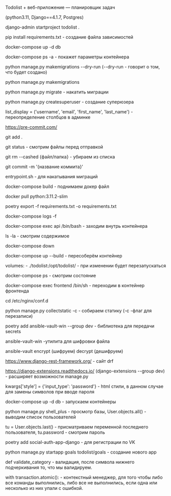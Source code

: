 Todolist + веб-приложение — планировщик задач

(python3.11, Django==4.1.7, Postgres)

django-admin startproject todolist .

pip install requirements.txt - создание файла зависимостей

docker-compose up -d db

docker-compose ps -a - покажет параметры контейнера

python manage.py makemigrations --dry-run (--dry-run - говорит о том, что будет создано)

python manage.py makemigrations

python manage.py migrate - накатить миграции

python manage.py createsuperuser - создание суперюзера

list_display = ('username', 'email', 'first_name', 'last_name') - переопределение столбцов в админке

https://pre-commit.com/

git add .

git status - смотрим файлы перед отправкой

git rm --cashed {файл/папка} - убираем из списка

git commit -m '{название коммита}'

entrypoint.sh - для накатывания миграций

docker-compose build - поднимаем докер файл

docker pull python:3.11.2-slim

poetry export -f requirements.txt -o requirements.txt

docker-compose logs -f

docker-compose exec api /bin/bash - заходим внутрь контейнера

ls -la - смотрим содержимое

docker-compose down 

docker-compose up --build - пересоберём контейнер

 volumes:
      - ./todolist:/opt/todolist/ - при изменении будет перезапускаться

docker-compose ps - смотрим состояние

docker-compose exec frontend /bin/sh - переходим в контейнер фронтенда

cd /etc/nginx/conf.d

python manage.py collectstatic -c - собираем статику (-c  -флаг для перезаписи)

poetry add ansible-vault-win --group dev - библиотека для передачи secrets 

ansible-vault-win -утилита для шифровки файла

ansible-vault encrypt (шифруем) decrypt (дешифруем)

https://www.django-rest-framework.org/ - сайт drf

https://django-extensions.readthedocs.io/ (django-extensions --group dev) - расширяет возможности manage.py

kwargs['style'] = {'input_type': 'password'} - html стили, в данном случае для замены символов при вводе пароля

docker-compose up -d db - запускаем контейнеры

python manage.py shell_plus - просмотр базы, User.objects.all() - выводим список пользователей

tu = User.objects.last() - присматриваем переменной последнего пользователя, tu.password - смотрим пароль

poetry add social-auth-app-django - для регистрации по VK

python manage.py startapp goals todolist/goals - создание нового app

def validate_category - валидация, после символа нижнего подчеркивания то, что мы валидируем.

with transaction.atomic(): - контекстный менеджер, для того чтобы либо все команды выполнились, либо все не выполнились, если одна или несколько из них упали с ошибкой.


